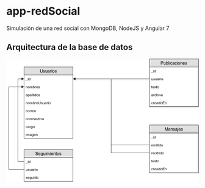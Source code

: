 # app-redSocial
Simulación de una red social con MongoDB, NodeJS y Angular 7
## Arquitectura de la base de datos
![Sin título](docs/Database.png "Arquitectura de la base de datos")